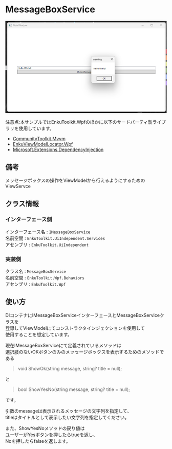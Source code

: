 # MessageBoxService

![img1](./imgs/img1.png)

注意点:本サンプルではEnkuToolkit.Wpfのほかに以下のサードパーティ製ライブラリを使用しています。

- [CommunityToolkit.Mvvm](https://www.nuget.org/packages/CommunityToolkit.Mvvm)
- [EnkuViewModelLocator.Wpf](https://www.nuget.org/packages/EnkuViewModelLocator.Wpf)
- [Microsoft.Extensions.DependencyInjection](https://www.nuget.org/packages/Microsoft.Extensions.DependencyInjection/8.0.0-preview.1.23110.8)

## 備考

メッセージボックスの操作をViewModelから行えるようにするためのViewServce



## クラス情報

### インターフェース側

インターフェース名 : `IMessageBoxService`<br/>名前空間 : `EnkuToolkit.UiIndependent.Services`<br/>アセンブリ : `EnkuToolkit.UiIndependent`<br/>

### 実装側

クラス名 : `MessageBoxService`<br/>名前空間 : `EnkuToolkit.Wpf.Behaviors`<br/>アセンブリ : `EnkuToolkit.Wpf`<br/>



## 使い方

DIコンテナにIMessageBoxServiceインターフェースとMessageBoxServiceクラスを<br/>登録してViewModelにてコンストラクタインジェクションを使用して<br/>使用することを想定しています。

現在IMessageBoxServiceにて定義されているメソッドは<br/>選択肢のないOKボタンのみのメッセージボックスを表示するためのメソッドである

> void ShowOk(string message, string? title = null);

と

> bool ShowYesNo(string message, string? title = null);

です。

引数のmessageは表示されるメッセージの文字列を指定して、<br/>titleはタイトルとして表示したい文字列を指定してください。

また、ShowYesNoメソッドの戻り値は<br/>ユーザーがYesボタンを押したらtrueを返し、<br/>Noを押したらfalseを返します。



